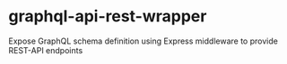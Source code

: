 # graphql-api-rest-wrapper
Expose GraphQL schema definition using Express middleware to provide REST-API endpoints
